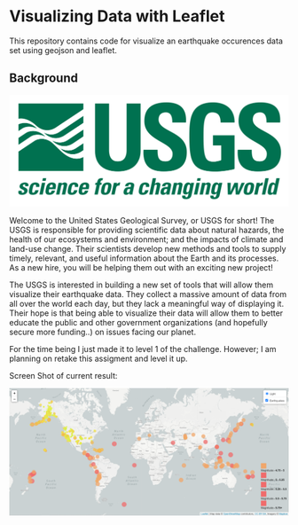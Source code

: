# Visualizing Data with Leaflet
This repository contains code for visualize an earthquake occurences data set using geojson and leaflet. 

## Background

![1-Logo](Images/1-Logo.png)

Welcome to the United States Geological Survey, or USGS for short! The USGS is responsible for providing scientific data about natural hazards, the health of our ecosystems and environment; and the impacts of climate and land-use change. Their scientists develop new methods and tools to supply timely, relevant, and useful information about the Earth and its processes. As a new hire, you will be helping them out with an exciting new project!

The USGS is interested in building a new set of tools that will allow them visualize their earthquake data. They collect a massive amount of data from all over the world each day, but they lack a meaningful way of displaying it. Their hope is that being able to visualize their data will allow them to better educate the public and other government organizations (and hopefully secure more funding..) on issues facing our planet.

For the time being I just made it to level 1 of the challenge. However; I am planning on retake this assigment and level it up.

Screen Shot of current result:

![2-Basic-Map](Images/2-Basic-Map.png)
